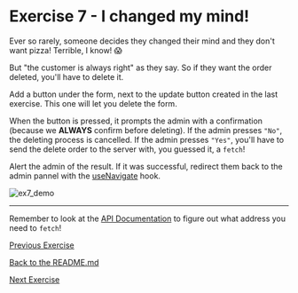 # Exercise 7 - I changed my mind!

Ever so rarely, someone decides they changed their mind and they don't want pizza! Terrible, I know! 😱

But "the customer is always right" as they say. So if they want the order deleted, you'll have to delete it.

Add a button under the form, next to the update button created in the last exercise. This one will let you delete the form.

When the button is pressed, it prompts the admin with a confirmation (because we **ALWAYS** confirm before deleting). If the admin presses `"No"`, the deleting process is cancelled. If the admin presses `"Yes"`, you'll have to send the delete order to the server with, you guessed it, a `fetch`!

Alert the admin of the result. If it was successful, redirect them back to the admin pannel with the [useNavigate](https://reactrouter.com/en/main/hooks/use-navigate) hook.

![ex7_demo](../lecture/assets/ex7.gif)

---

Remember to look at the [API Documentation](../server/API_DOC.md) to figure out what address you need to `fetch`!

[Previous Exercise](./exercise-6.md)

[Back to the README.md](../README.md)

[Next Exercise](./exercise-8.md)